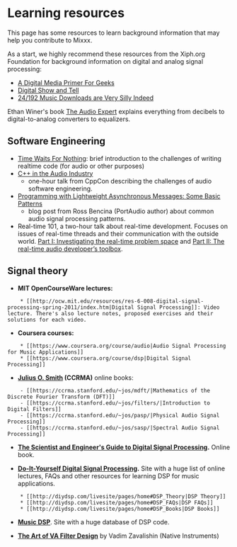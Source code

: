 # Learning resources

This page has some resources to learn background information that may
help you contribute to Mixxx.

As a start, we highly recommend these resources from the Xiph.org
Foundation for background information on digital and analog signal
processing:

  - [A Digital Media Primer For
    Geeks](https://wiki.xiph.org/Videos/A_Digital_Media_Primer_For_Geeks)
  - [Digital Show and
    Tell](https://wiki.xiph.org/Videos/Digital_Show_and_Tell)
  - [24/192 Music Downloads are Very Silly
    Indeed](https://xiph.org/~xiphmont/demo/neil-young.html)

Ethan Winer's book [The Audio Expert](http://ethanwiner.com/book.htm)
explains everything from decibels to digital-to-analog converters to
equalizers.

## Software Engineering

  - [Time Waits For
    Nothing](http://www.rossbencina.com/code/real-time-audio-programming-101-time-waits-for-nothing):
    brief introduction to the challenges of writing realtime code (for
    audio or other purposes)
  - [C++ in the Audio
    Industry](https://www.youtube.com/watch?v=boPEO2auJj4&index=184&list=PL9gma1TwJCnHxnb_DEmvSyqS4bk7Ik3CZ)
    - one-hour talk from CppCon describing the challenges of audio
    software engineering.
  - [Programming with Lightweight Asynchronous Messages: Some Basic
    Patterns](http://www.rossbencina.com/code/programming-with-lightweight-asynchronous-messages-some-basic-patterns)
    - blog post from Ross Bencina (PortAudio author) about common audio
    signal processing patterns.
  - Real-time 101, a two-hour talk about real-time development. Focuses
    on issues of real-time threads and their communication with the
    outside world. [Part I: Investigating the real-time problem
    space](https://www.youtube.com/watch?v=Q0vrQFyAdWI&list=PLe2skUvADfhvu_pyet1veIIEAH0LA4iFK&index=3)
    and [Part II: The real-time audio developer’s
    toolbox](https://www.youtube.com/watch?v=PoZAo2Vikbo&list=PLe2skUvADfhvu_pyet1veIIEAH0LA4iFK&index=12).

## Signal theory

  - **MIT OpenCourseWare lectures:**

<!-- end list -->

``` 
    * [[http://ocw.mit.edu/resources/res-6-008-digital-signal-processing-spring-2011/index.htm|Digital Signal Processing]]: Video lecture. There's also lecture notes, proposed exercises and their solutions for each video.
```

  - **Coursera courses:**

<!-- end list -->

``` 
    * [[https://www.coursera.org/course/audio|Audio Signal Processing for Music Applications]] 
    * [[https://www.coursera.org/course/dsp|Digital Signal Processing]]
```

  - **[Julius O. Smith](https://ccrma.stanford.edu/~jos/) (CCRMA)**
    online books:

<!-- end list -->

``` 
    - [[https://ccrma.stanford.edu/~jos/mdft/|Mathematics of the Discrete Fourier Transform (DFT)]]
    - [[https://ccrma.stanford.edu/~jos/filters/|Introduction to Digital Filters]]
    - [[https://ccrma.stanford.edu/~jos/pasp/|Physical Audio Signal Processing]]
    - [[https://ccrma.stanford.edu/~jos/sasp/|Spectral Audio Signal Processing]]
```

  - **[The Scientist and Engineer's Guide to Digital Signal
    Processing](http://www.dspguide.com/).** Online book.

<!-- end list -->

  - **[Do-It-Yourself Digital Signal
    Processing](http://diydsp.com/livesite/pages/home).** Site with a
    huge list of online lectures, FAQs and other resources for learning
    DSP for music applications.

<!-- end list -->

``` 
    * [[http://diydsp.com/livesite/pages/home#DSP_Theory|DSP Theory]]
    * [[http://diydsp.com/livesite/pages/home#DSP_FAQs|DSP FAQs]]
    * [[http://diydsp.com/livesite/pages/home#DSP_Books|DSP Books]]
```

  - **[Music DSP](http://www.musicdsp.org/)**. Site with a huge database
    of DSP code.

<!-- end list -->

  - **[The Art of VA Filter
    Design](https://www.native-instruments.com/fileadmin/ni_media/downloads/pdf/VAFilterDesign_2.0.0a.pdf)**
    by Vadim Zavalishin (Native Instruments)
